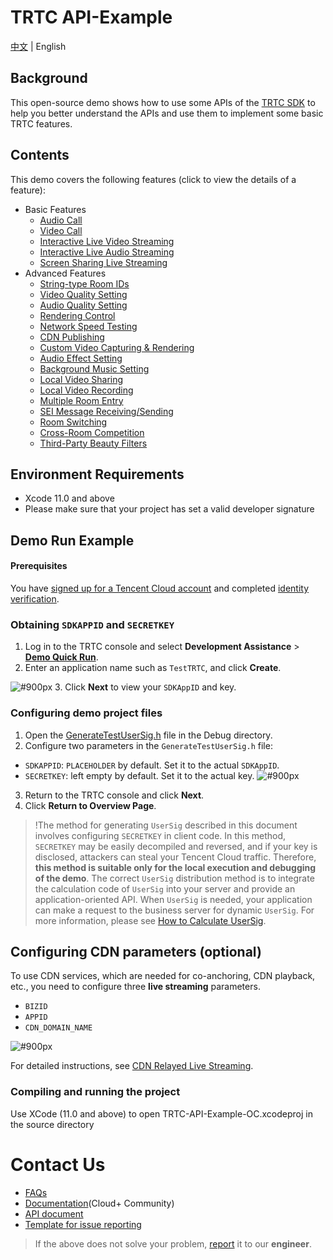 # TRTC API-Example 
[中文](README.md) | English

## Background
This open-source demo shows how to use some APIs of the [TRTC SDK](https://cloud.tencent.com/document/product/647/32689) to help you better understand the APIs and use them to implement some basic TRTC features. 

## Contents
This demo covers the following features (click to view the details of a feature):

- Basic Features
  - [Audio Call](./Basic/AudioCall)
  - [Video Call](./Basic/VideoCall)
  - [Interactive Live Video Streaming](./Basic/Live)
  - [Interactive Live Audio Streaming](./Basic/VoiceChatRoom)
  - [Screen Sharing Live Streaming](./Basic/ScreenShare)
- Advanced Features
  - [String-type Room IDs](./Advanced/StringRoomId)
  - [Video Quality Setting](./Advanced/SetVideoQuality)
  - [Audio Quality Setting](./Advanced/SetAudioQuality)
  - [Rendering Control](./Advanced/SetRenderParams)
  - [Network Speed Testing](./Advanced/SpeedTest)
  - [CDN Publishing](./Advanced/PushCDN)
  - [Custom Video Capturing & Rendering](./Advanced/CustomCamera)
  - [Audio Effect Setting](./Advanced/SetAudioEffect)
  - [Background Music Setting](./Advanced/SetBackgroundMusic)
  - [Local Video Sharing](./Advanced/LocalVideoShare)
  - [Local Video Recording](./Advanced/LocalRecord)
  - [Multiple Room Entry](./Advanced/JoinMultipleRoom)
  - [SEI Message Receiving/Sending](./Advanced/SEIMessage)
  - [Room Switching](./Advanced/SwitchRoom)
  - [Cross-Room Competition](./Advanced/RoomPk)
  - [Third-Party Beauty Filters](./Advanced/ThirdBeauty)

## Environment Requirements
- Xcode 11.0 and above
- Please make sure that your project has set a valid developer signature


## Demo Run Example

#### Prerequisites
You have [signed up for a Tencent Cloud account](https://intl.cloud.tencent.com/document/product/378/17985) and completed [identity verification](https://intl.cloud.tencent.com/document/product/378/3629).


### Obtaining `SDKAPPID` and `SECRETKEY`
1. Log in to the TRTC console and select **Development Assistance** > **[Demo Quick Run](https://console.cloud.tencent.com/trtc/quickstart)**.
2. Enter an application name such as `TestTRTC`, and click **Create**.

![ #900px](https://main.qcloudimg.com/raw/169391f6711857dca6ed8cfce7b391bd.png)
3. Click **Next** to view your `SDKAppID` and key.


### Configuring demo project files
1. Open the [GenerateTestUserSig.h](debug/GenerateTestUserSig.h) file in the Debug directory.
2. Configure two parameters in the `GenerateTestUserSig.h` file:
  - `SDKAPPID`: `PLACEHOLDER` by default. Set it to the actual `SDKAppID`.
  - `SECRETKEY`: left empty by default. Set it to the actual key.
 ![ #900px](https://main.qcloudimg.com/raw/8fb309ce8c378dd3ad2c0099c57795a5.png)

3. Return to the TRTC console and click **Next**.
4. Click **Return to Overview Page**.

>!The method for generating `UserSig` described in this document involves configuring `SECRETKEY` in client code. In this method, `SECRETKEY` may be easily decompiled and reversed, and if your key is disclosed, attackers can steal your Tencent Cloud traffic. Therefore, **this method is suitable only for the local execution and debugging of the demo**.
>The correct `UserSig` distribution method is to integrate the calculation code of `UserSig` into your server and provide an application-oriented API. When `UserSig` is needed, your application can make a request to the business server for dynamic `UserSig`. For more information, please see [How to Calculate UserSig](https://cloud.tencent.com/document/product/647/17275#Server).

## Configuring CDN parameters (optional)
To use CDN services, which are needed for co-anchoring, CDN playback, etc., you need to configure three **live streaming** parameters.
- `BIZID`
- `APPID`
- `CDN_DOMAIN_NAME`

![ #900px](https://liteav.sdk.qcloud.com/doc/res/trtc/picture/bizid_appid_scree.png)

For detailed instructions, see [CDN Relayed Live Streaming](https://cloud.tencent.com/document/product/647/16826#.E9.80.82.E7.94.A8.E5.9C.BA.E6.99.AF).


### Compiling and running the project
Use XCode (11.0 and above) to open TRTC-API-Example-OC.xcodeproj in the source directory

# Contact Us
- [FAQs](https://cloud.tencent.com/document/product/647/34399)
- [Documentation](https://cloud.tencent.com/document/product/647/16788)(Cloud+ Community)
- [API document](https://liteav.sdk.qcloud.com/doc/api/zh-cn/group__TRTCCloud__ios.html)
- [Template for issue reporting](https://github.com/tencentyun/TRTCSDK/issues/53)

> If the above does not solve your problem, [report](https://wj.qq.com/s2/8393513/f442/) it to our **engineer**.
